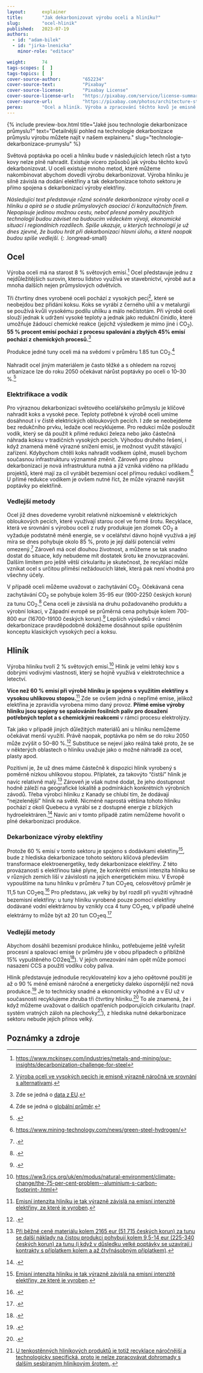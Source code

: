 ```yaml
---
layout:      explainer
title:       "Jak dekarbonizovat výrobu oceli a hliníku?"
slug:        "ocel-hlinik"
published:   2023-07-19
authors:
  - id: "adam-bilek"
  - id: "jirka-lnenicka"
    minor-role: "editace"

weight:      74
tags-scopes: [  ]
tags-topics: [  ]
cover-source-author:        "652234"
cover-source-text:          "Pixabay"
cover-source-license:       "Pixabay License"
cover-source-license-url:   "https://pixabay.com/service/license-summary/"
cover-source-url:           "https://pixabay.com/photos/architecture-steel-mill-2544563/"
perex:       "Ocel a hliník. Výroba a zpracování těchto kovů je emisně velmi náročná. Zároveň patří mezi nejdůležitější pro fungování moderní společnosti. Je tak nutné jejich výrobu dekarbonizovat. Víme, které technologie a strategie mohou hrát hlavní roli a je tak nutné je dále rozvíjet."
---
```


{% include preview-box.html
    title="Jaké jsou technologie dekarbonizace průmyslu?"
    text="Detailnější pohled na technologie dekarbonizace průmyslu výrobu můžete najít v našem explaineru."
    slug="technologie-dekarbonizace-prumyslu"
%}

Světová poptávka po oceli a hliníku bude v následujících letech růst a tyto kovy nelze plně nahradit. Existuje vícero způsobů jak výrobu těchto kovů dekarbonizovat. U oceli existuje mnoho metod, které můžeme nakombinovat abychom dovedli výrobu dekarbonizovat. Výroba hliníku je silně závislá na dodání elektřiny a tak dekarbonizace tohoto sektoru je přímo spojena s dekarbonizací výroby elektřiny.

*Následující text představuje různé scénáře dekarbonizace výroby oceli a hliníku a opírá se o studie průmyslových asociací či konzultačních firem. Nepopisuje jedinou možnou cestu, neboť přesné poměry použitých technologií budou záviset na budoucím vědeckém vývoji, ekonomické situaci i regionálních rozdílech. Spíše ukazuje, u kterých technologií je už dnes zjevné, že budou hrát při dekarbonizaci hlavní úlohu, a které naopak budou spíše vedlejší.*
{: .longread-small}

## Ocel

Výroba oceli má na starost 8 % světových emisí.[^osmprocent] Ocel představuje jednu z nejdůležitějších surovin, kterou lidstvo využívá ve stavebnictví, výrobě aut a mnoha dalších nejen průmyslových odvětvích.

Tři čtvrtiny dnes vyrobené oceli pochází z vysokých pecí[^vysokepece], které se neobejdou bez přidání koksu. Koks se vyrábí z černého uhlí a v metalurgii se používá kvůli vysokému podílu uhlíku a málo nečistotám. Při výrobě oceli slouží jednak k udržení vysoké teploty a jednak jako redukční činidlo, které umožňuje žádoucí chemické reakce (jejichž výsledkem je mimo jiné i CO<sub>2</sub>). **55 % procent emisí pochází z procesu spalování a zbylých 45% emisí pochází z chemických procesů.**[^emiseocel]

Produkce jedné tuny oceli má na svědomí v průměru 1.85 tun CO<sub>2</sub>.[^ocelintenzita]

Nahradit ocel jiným materiálem je často těžké a s ohledem na rozvoj urbanizace lze do roku 2050 očekávat nárůst poptávky po oceli o 10–30 %.[^ocelpoptavka]

### Elektrifikace a vodík

Pro výraznou dekarbonizaci světového ocelářského průmyslu je klíčové nahradit koks a vysoké pece. Teploty potřebné k výrobě oceli umíme dosáhnout i v čistě elektrických obloukových pecích. I zde se neobejdeme bez redukčního prvku, ledaže ocel recyklujeme. Pro redukci může posloužit vodík, který se dá použít k přímé redukci železa nebo jako částečná náhrada koksu v tradičních vysokých pecích. Výhodou druhého řešení, i když znamená méně výrazné snížení emisí, je možnost využít stávající zařízení. Kdybychom chtěli koks nahradit vodíkem úplně, museli bychom současnou infrastrukturu významně změnit. Zároveň pro plnou dekarbonizaci je nová infrastruktura nutná a již vzniká viděno na příkladu projektů, které mají za cíl vyrábět bezemisní ocel přímou redukcí vodíkem.[^h2greensteel] U přímé redukce vodíkem je ovšem nutné říct, že může výrazně navýšit poptávky po elektřině.

### Vedlejší metody

Ocel již dnes dovedeme vyrobit relativně nízkoemisně v elektrických obloukových pecích, které využívají starou ocel ve formě šrotu. Recyklace, která ve srovnání s výrobou oceli z rudy produkuje jen zlomek CO<sub>2</sub> a vyžaduje podstatně méně energie, se v ocelářství dávno hojně využívá a její míra se dnes pohybuje okolo 85 %, proto je její další potenciál velmi omezený.[^ocelrecyklace] Zároveň má ocel dlouhou životnost, a můžeme se tak snadno dostat do situace, kdy nebudeme mít dostatek šrotu ke znovuzpracování. Dalším limitem pro ještě větší cirkularitu je skutečnost, že recyklací může vznikat ocel s určitou příměsí nežádoucích látek, která pak není vhodná pro všechny účely.

V případě oceli můžeme uvažovat o zachytávání CO<sub>2</sub>. Očekávaná cena zachytávání CO<sub>2</sub> se pohybuje kolem 35-95 eur (900-2250 českých korun) za tunu CO<sub>2</sub>.[^ocelccs] Cena oceli je závsislá na druhu požadovaného produktu a výrobní lokaci, v Západní evropě se průměrná cena pohybuje kolem 700-800 eur (16700-19100 českých korun).[^ocelcena] Lepších výsledků v rámci dekarbonizace pravděpodobně dokážeme dosáhnout spíše opuštěním konceptu klasických vysokých pecí a koksu.

## Hliník

Výroba hliníku tvoří 2 % světových emisí.[^dveprocenta] Hliník je velmi lehký kov s dobrými vodivými vlastnosti, který se hojně využívá v elektrotechnice a letectví.

**Více než 60 % emisí při výrobě hliníku je spojeno s využitím elektřiny s vysokou uhlíkovou stopou.**[^hlinikelektrina] Zde se ovšem jedná o nepřímé emise, jelikož elektřina je zpravidla vyrobena mimo daný provoz. **Přímé emise výroby hliníku jsou spojeny se spalováním fosilních paliv pro dosažení potřebných teplot a s chemickými reakcemi** v rámci procesu elektrolýzy.

Tak jako v případě jiných důležitých materiálů ani u hliníku nemůžeme očekávat menší využití.  Právě naopak, poptávka po něm se do roku 2050 může zvýšit o 50–80 %.[^hlinikpoptavka] Substituce se nejeví jako reálná také proto, že se v některých oblastech o hliníku uvažuje jako o možné náhradě za ocel, plasty apod. 

Pozitivní je, že už dnes máme částečně k dispozici hliník vyrobený s poměrně nízkou uhlíkovou stopou. Příplatek, za takovýto “čistší” hliník je navíc relativně malý.[^hlinikpremium] Zároveň je však nutné dodat, že jeho dostupnost hodně záleží na geografické lokalitě a podmínkách konkrétních výrobních závodů. Třeba výrobci hliníku z Kanady se chlubí tím, že dodávají “nejzelenější” hliník na světě. Nicméně naprostá většina tohoto hliníku pochází z okolí Quebecu a vyrábí se z dostupné energie z blízkých hydroelektráren.[^hlinikquebec] Navíc ani v tomto případě zatím nemůžeme hovořit o plné dekarbonizaci produkce.

### Dekarbonizace výroby elektřiny

Protože 60 % emisí v tomto sektoru je spojeno s dodávkami elektřiny[^hlinikelektrina], bude z hlediska dekarbonizace tohoto sektoru klíčová především transformace elektroenergetiky, tedy dekarbonizace elektřiny. Z této provázanosti s elektřinou také plyne, že konkrétní emisní intenzita hliníku se v různých zemích liší v závislosti na jejich energetickém mixu. V Evropě vypouštíme na tunu hliníku v průměru 7 tun CO<sub>2</sub>eq, celosvětový průměr je 11,5 tun CO<sub>2</sub>eq.[^hliniklokace] Pro představu, jak velký by byl rozdíl při využití výhradně bezemisní elektřiny: u tuny hliníku vyrobené pouze pomocí elektřiny dodávané vodní elektrárnou by vznikly cca 4 tuny CO<sub>2</sub>eq, v případě uhelné elektrárny to může být až 20 tun CO<sub>2</sub>eq.[^hlinikelektrarna]

### Vedlejší metody

Abychom dosáhli bezemisní produkce hliníku, potřebujeme ještě vyřešit procesní a spalovací emise (v průměru jde v obou případech o přibližně 15% vypuštěného CO2eq[^hlinikemise]). V jejich omezování nám opět může pomoci nasazení CCS a použití vodíku coby paliva.

Hliník představuje jednoduše recyklovatelný kov a jeho opětovné použití je až o 90 % méně emisně náročné a energeticky daleko úspornější než nová produkce.[^hlinikrecyklace] Je to technicky snadné a ekonomicky výhodné a v EU už v současnosti recyklujeme zhruba tři čtvrtiny hliníku.[^hlinikrecyklaceeu] To ale znamená, že i když můžeme uvažovat o dalších opatřeních podporujících cirkularitu (např. systém vratných záloh na plechovky[^hlinikrecyklacenarocnost]), z hlediska nutné dekarbonizace sektoru nebude jejich přínos velký.

## Poznámky a zdroje
[^ocelccs]: [](https://www.iea.org/commentaries/is-carbon-capture-too-expensive).
[^ocelcena]: [](http://steelbenchmarker.com/history.pdf).
[^ocelrecyklace]: [](https://e360.yale.edu/features/can-the-worlds-most-polluting-heavy-industries-decarbonize).
[^ocelpoptavka]: [](https://www3.weforum.org/docs/WEF_NetZero_Industry_Tracker_2022_Edition.pdf).
[^hlinikelektina]: [](https://www.spglobal.com/commodityinsights/en/market-insights/latest-news/coal/031621-global-aluminum-needs-up-to-15-trillion-investment-to-decarbonize-energy-supplies-iai#:~:text=Global%20aluminum%20needs%20up%20to,supplies%3A%20IAI%20%7C%20S%26P%20Global%20Platts).
[^hliniklokace]: [](https://www.climateaction.org/news/carbon-footprint-of-recycled-aluminium).
[^hlinikelektrarna]: [](https://www.climateaction.org/news/carbon-footprint-of-recycled-aluminium).
[^hlinikemise]: [](https://www.spglobal.com/commodityinsights/en/market-insights/latest-news/coal/031621-global-aluminum-needs-up-to-15-trillion-investment-to-decarbonize-energy-supplies-iai#:~:text=Global%20aluminum%20needs%20up%20to,supplies%3A%20IAI%20%7C%20S%26P%20Global%20Platts).
[^hlinikrecyklace]: [](https://www.csis.org/analysis/decarbonizing-aluminum-rolling-out-more-sustainable-sector).
[^hlinikrecyklaceeu]: [](https://www.csis.org/analysis/decarbonizing-aluminum-rolling-out-more-sustainable-sector).
[^hlinikrecyklacenarocnost]: [U tenkostěnných hliníkových produktů je totiž recyklace náročnější a technologicky specifická, proto je nelze zpracovávat dohromady s dalším sesbíraným hliníkovým šrotem.](https://odpady-online.cz/casopis-odpady-hlinikove-plechovky-jsou-pro-recyklaci-trochu-problem/).
[^hlinikpoptavka]: [](https://www.csis.org/analysis/decarbonizing-aluminum-rolling-out-more-sustainable-sector).
[^hlinikpremium]: [Při běžné ceně materiálu kolem 2165 eur (51 715 českých korun) za tunu se další náklady na čistou produkci pohybují kolem 9,5-14 eur (225-340 českých korun) za tunu (i když v důsledku velké poptávky se uzavírají i kontrakty s příplatkem kolem a až čtyřnásobným příplatkem)](https://www.spglobal.com/commodityinsights/en/market-insights/latest-news/metals/041321-low-carbon-aluminum-premium-achieved-at-record-eur50mt-in-europe-producer).
[^hlinikquebec]: [](https://www.investquebec.com/international/en/industries/aluminum/the-greenest-aluminum-in-the-world.html).
[^vysokepece]: [Výroba oceli ve vysokých pecích je emisně výrazně náročná ve srovnání s alternativami](https://www.mckinsey.com/capabilities/sustainability/our-insights/spotting-green-business-opportunities-in-a-surging-net-zero-world/transition-to-net-zero/steel).
[^emiseocel]: Zde se jedná o [data z EU](https://docs.google.com/spreadsheets/d/1K5dbcngapuIdgrCRG0V8uV-c0ppirfYTwvvp8t54V3w/edit#gid=283480625).
[^ocelintenzita]: Zde se jedná o [globální průměr](https://www.mckinsey.com/industries/metals-and-mining/our-insights/decarbonization-challenge-for-steel).
[^hlinikelektrina]: [Emisní intenzita hliníku je tak výrazně závislá na emisní intenzitě elektřiny, ze které je vyroben](https://www.spglobal.com/commodityinsights/en/market-insights/latest-news/coal/031621-global-aluminum-needs-up-to-15-trillion-investment-to-decarbonize-energy-supplies-iai#:~:text=Global%20aluminum%20needs%20up%20to,supplies%3A%20IAI%20%7C%20S%26P%20Global%20Platts).
[^h2greensteel]: https://www.mining-technology.com/news/green-steel-hydrogen/
[^osmprocent]: https://www.mckinsey.com/industries/metals-and-mining/our-insights/decarbonization-challenge-for-steel
[^dveprocenta]: https://ww3.rics.org/uk/en/modus/natural-environment/climate-change/the-75-per-cent-problem--aluminium-s-carbon-footprint-.html